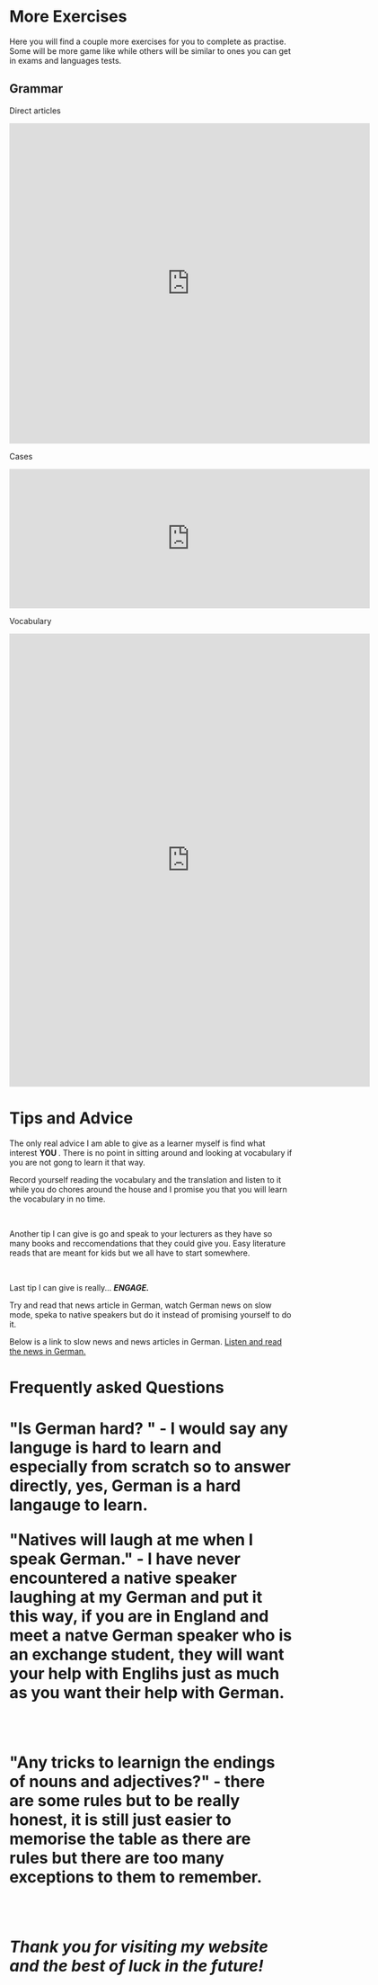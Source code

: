 <h1> More Exercises </h1>

<p> Here you will find a couple more exercises for you to complete as practise. Some will be more game like while others will be similar to ones you can get in exams and languages tests. </p>


<h2> Grammar </h2>

<p> Direct articles </p>
<iframe src="https://h5p.org/h5p/embed/690130" width="642" height="570" frameborder="0" allowfullscreen="allowfullscreen"></iframe><script src="https://h5p.org/sites/all/modules/h5p/library/js/h5p-resizer.js" charset="UTF-8"></script>

<p> Cases </p>

<iframe src="https://h5p.org/h5p/embed/690134" width="642" height="248" frameborder="0" allowfullscreen="allowfullscreen"></iframe><script src="https://h5p.org/sites/all/modules/h5p/library/js/h5p-resizer.js" charset="UTF-8"></script>

<p> Vocabulary </p>

<iframe src="https://h5p.org/h5p/embed/690142" width="642" height="806" frameborder="0" allowfullscreen="allowfullscreen"></iframe><script src="https://h5p.org/sites/all/modules/h5p/library/js/h5p-resizer.js" charset="UTF-8"></script>

<h1> Tips and Advice </h1>

<p> The only real advice I am able to give as a learner myself is find what interest <b> YOU </b>. There is no point in sitting around and looking at vocabulary if you are not gong to learn it that way.
  
  <br>
  
 Record yourself reading the vocabulary and the translation and listen to it while you do chores around the house and I promise you that you will learn the vocabulary in no time.
 
 <br>
 
 Another tip I can give is go and speak to your lecturers as they have so many books and reccomendations that they could give you. Easy literature reads that are meant for kids but we all have to start somewhere.
 
 <br>
 
 Last tip I can give is really... <em> <b> ENGAGE. </b> </em> 
 
Try and read that news article in German, watch German news on slow mode, speka to native speakers but do it instead of promising yourself to do it.

Below is a link to slow news and news articles in German.
<a href="https://www.newsinslowgerman.com/series/news/14363"> Listen and read the news in German.</a>

<h1> Frequently asked Questions <h1>
  
  <p> "Is German hard? " - I would say any languge is hard to learn and especially from scratch so to answer directly, yes, German is a hard langauge to learn.
  
  <br>
  
  "Natives will laugh at me when I speak German." - I have never encountered a native speaker laughing at my German and put it this way, if you are in England and meet a natve German speaker who is an exchange student, they will want your help with Englihs just as much as you want their help with German.
  
  <br>
  
  "Any tricks to learnign the endings of nouns and adjectives?" -  there are some rules but to be really honest, it is still just easier to memorise the table as there are rules but there are too many exceptions to them to remember.
  
  <br>
  
 <em> Thank you for visiting my website and the best of luck in the future! <em>


